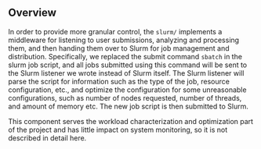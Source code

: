 ## Overview

In order to provide more granular control, the `slurm/` implements a middleware for listening to user submissions, analyzing and processing them, and then handing them over to Slurm for job management and distribution. Specifically, we replaced the submit command `sbatch` in the slurm job script, and all jobs submitted using this command will be sent to the Slurm listener we wrote instead of Slurm itself. The Slurm listener will parse the script for information such as the type of the job, resource configuration, etc., and optimize the configuration for some unreasonable configurations, such as number of nodes requested, number of threads, and amount of memory etc. The new job script is then submitted to Slurm.

This component serves the workload characterization and optimization part of the project and has little impact on system monitoring, so it is not described in detail here.
